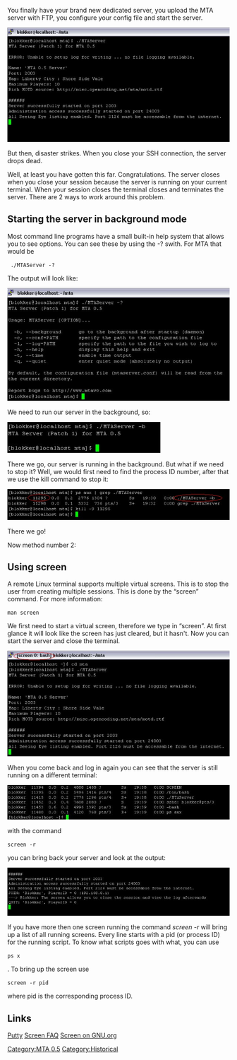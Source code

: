 You finally have your brand new dedicated server, you upload the MTA server with FTP, you configure your config file and start the server.

![05-ssh-normal.jpg](/images/05-ssh-normal.jpg)

But then, disaster strikes. When you close your SSH connection, the server drops dead.

Well, at least you have gotten this far. Congratulations. The server closes when you close your session because the server is running on your current terminal. When your session closes the terminal closes and terminates the server. There are 2 ways to work around this problem.

Starting the server in background mode
--------------------------------------

Most command line programs have a small built-in help system that allows you to see options. You can see these by using the -? swith. For MTA that would be

     ./MTAServer -? 

The output will look like:

![05-SSH-Help.jpg](/images/05-ssh-help.jpg)

We need to run our server in the background, so:

![05-SSH-background.jpg](/images/05-ssh-background.jpg)

There we go, our server is running in the background. But what if we need to stop it? Well, we would first need to find the process ID number, after that we use the kill command to stop it:

![05-SSH-kill.jpg](/images/05-ssh-kill.jpg)

There we go!

Now method number 2:

Using screen
------------

A remote Linux terminal supports multiple virtual screens. This is to stop the user from creating multiple sessions. This is done by the “screen” command. For more information:

    man screen

We first need to start a virtual screen, therefore we type in “screen”. At first glance it will look like the screen has just cleared, but it hasn't. Now you can start the server and close the terminal.

![05-SSH-screen.jpg](/images/05-ssh-screen.jpg)

When you come back and log in again you can see that the server is still running on a different terminal:

![05-SSH-screen3.jpg](/images/05-ssh-screen3.jpg)

with the command

    screen -r

you can bring back your server and look at the output:

![05-SSH-creen2.jpg](/images/05-ssh-creen2.jpg)

If you have more then one screen running the command *screen -r* will bring up a list of all running screens. Every line starts with a pid (or process ID) for the running script. To know what scripts goes with what, you can use

    ps x

. To bring up the screen use

    screen -r pid

where pid is the corresponding process ID.

Links
-----

[Putty](http://www.chiark.greenend.org.uk/~sgtatham/putty/)
[Screen FAQ](http://www4.informatik.uni-erlangen.de/~weigert/screen-faq.html)
[Screen on GNU.org](http://www.gnu.org/software/screen/)

[Category:MTA 0.5](/docs/category:mta_0.5.md "wikilink") [Category:Historical](/docs/category:historical.md "wikilink")
